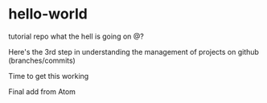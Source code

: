 # hello-world
tutorial repo
what the hell is going on @?

Here's the 3rd step in understanding the management of projects on github (branches/commits)

Time to get this working

Final add from Atom
